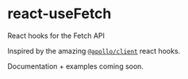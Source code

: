 # react-useFetch
React hooks for the Fetch API

Inspired by the amazing [`@apollo/client`](https://www.apollographql.com/docs/react/api/react/hooks/) react hooks.

Documentation + examples coming soon.
